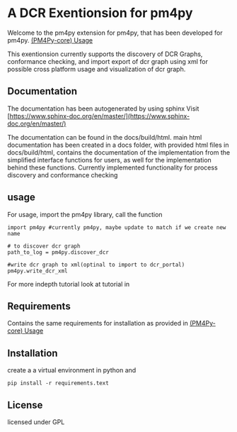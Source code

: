 # A DCR Exentionsion for pm4py
Welcome to the pm4py extension for pm4py, that has been developed for pm4py. [(PM4Py-core)
Usage](https://github.com/pm4py/pm4py-core/tree/release)

This exentionsion currently supports the discovery of DCR Graphs, conformance checking, and import export of dcr graph using xml for possible cross platform usage and visualization of dcr graph.

## Documentation
The documentation has been autogenerated by using sphinx Visit [https://www.sphinx-doc.org/en/master/](https://www.sphinx-doc.org/en/master/)

The documentation can be found in the docs/build/html.
main html
documentation has been created in a docs folder, with provided html files in docs/build/html, contains the documentation of the implementation from the simplified interface functions for users, as well for the implementation behind these functions. Currently implemented functionality for process discovery and conformance checking

## usage
For usage, import the pm4py library, call the function
```
import pm4py #currently pm4py, maybe update to match if we create new name

# to discover dcr graph
path_to_log = pm4py.discover_dcr

#write dcr graph to xml(optinal to import to dcr_portal)
pm4py.write_dcr_xml
```
For more indepth tutorial look at tutorial in  
## Requirements
Contains the same requirements for installation as provided in [(PM4Py-core)
Usage](https://github.com/pm4py/pm4py-core/tree/release)

## Installation
create a a virtual environment in python and
```
pip install -r requirements.text
```

## License
licensed under GPL
